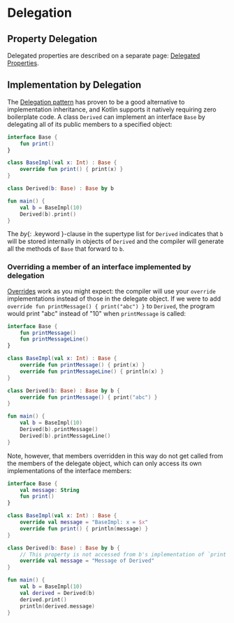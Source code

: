 # Delegation

## Property Delegation

Delegated properties are described on a separate page: [Delegated Properties](delegated-properties.html).

## Implementation by Delegation

The [Delegation pattern](https://en.wikipedia.org/wiki/Delegation_pattern) has proven to be a good alternative to implementation inheritance,
and Kotlin supports it natively requiring zero boilerplate code.
A class `Derived` can implement an interface `Base` by delegating all of its public members to a specified object:

<div class="sample" markdown="1" theme="idea">

```kotlin
interface Base {
    fun print()
}

class BaseImpl(val x: Int) : Base {
    override fun print() { print(x) }
}

class Derived(b: Base) : Base by b

fun main() {
    val b = BaseImpl(10)
    Derived(b).print()
}
```

</div>

The *by*{: .keyword }-clause in the supertype list for `Derived` indicates that `b` will be stored internally in objects 
of `Derived` and the compiler will generate all the methods of `Base` that forward to `b`.

### Overriding a member of an interface implemented by delegation 

[Overrides](classes.html#overriding-methods) work as you might expect: the compiler will use your `override` 
implementations instead of those in the delegate object. If we were to add `override fun printMessage() { print("abc") }` to 
`Derived`, the program would print "abc" instead of "10" when `printMessage` is called:

<div class="sample" markdown="1" theme="idea">

```kotlin
interface Base {
    fun printMessage()
    fun printMessageLine()
}

class BaseImpl(val x: Int) : Base {
    override fun printMessage() { print(x) }
    override fun printMessageLine() { println(x) }
}

class Derived(b: Base) : Base by b {
    override fun printMessage() { print("abc") }
}

fun main() {
    val b = BaseImpl(10)
    Derived(b).printMessage()
    Derived(b).printMessageLine()
}
```

</div>

Note, however, that members overridden in this way do not get called from the members of the 
delegate object, which can only access its own implementations of the interface members:

<div class="sample" markdown="1" theme="idea">

```kotlin
interface Base {
    val message: String
    fun print()
}

class BaseImpl(val x: Int) : Base {
    override val message = "BaseImpl: x = $x"
    override fun print() { println(message) }
}

class Derived(b: Base) : Base by b {
    // This property is not accessed from b's implementation of `print`
    override val message = "Message of Derived"
}

fun main() {
    val b = BaseImpl(10)
    val derived = Derived(b)
    derived.print()
    println(derived.message)
}
```

</div>
